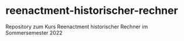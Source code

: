 # reenactment-historischer-rechner
Repository zum Kurs Reenactment historischer Rechner im Sommersemester 2022
